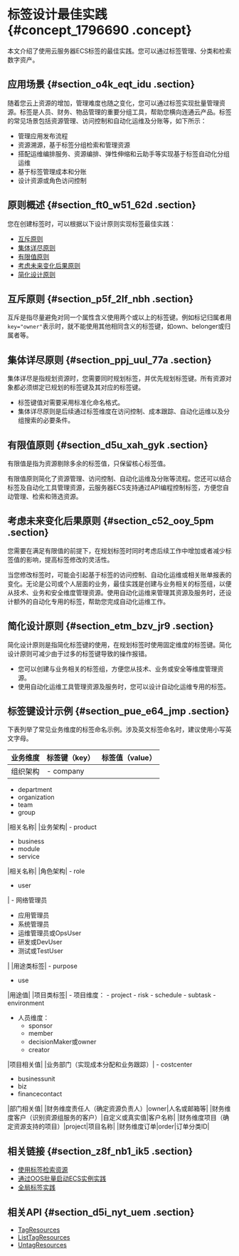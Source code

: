 # 标签设计最佳实践 {#concept_1796690 .concept}

本文介绍了使用云服务器ECS标签的最佳实践。您可以通过标签管理、分类和检索数字资产。

## 应用场景 {#section_o4k_eqt_idu .section}

随着您云上资源的增加，管理难度也随之变化，您可以通过标签实现批量管理资源。标签是人员、财务、物品管理的重要分组工具，帮助您横向连通云产品。标签的常见场景包括资源管理、访问控制和自动化运维及分账等，如下所示：

-   管理应用发布流程
-   资源溯源，基于标签分组检索和管理资源
-   搭配运维编排服务、资源编排、弹性伸缩和云助手等实现基于标签自动化分组运维
-   基于标签管理成本和分账
-   设计资源或角色访问控制

## 原则概述 {#section_ft0_w51_62d .section}

您在创建标签时，可以根据以下设计原则实现标签最佳实践：

-   [互斥原则](#section_p5f_2lf_nbh)
-   [集体详尽原则](#section_ppj_uul_77a)
-   [有限值原则](#section_d5u_xah_gyk)
-   [考虑未来变化后果原则](#section_c52_ooy_5pm)
-   [简化设计原则](#section_etm_bzv_jr9)

## 互斥原则 {#section_p5f_2lf_nbh .section}

互斥是指尽量避免对同一个属性含义使用两个或以上的标签键。例如标记归属者用`key="owner"`表示时，就不能使用其他相同含义的标签键，如own、belonger或归属者等。

## 集体详尽原则 {#section_ppj_uul_77a .section}

集体详尽是指规划资源时，您需要同时规划标签，并优先规划标签键。所有资源对象都必须绑定已规划的标签键及其对应的标签键。

-   标签键值对需要采用标准化命名格式。
-   集体详尽原则是后续通过标签维度在访问控制、成本跟踪、自动化运维以及分组搜索的必要条件。

## 有限值原则 {#section_d5u_xah_gyk .section}

有限值是指为资源剔除多余的标签值，只保留核心标签值。

有限值原则简化了资源管理、访问控制、自动化运维及分账等流程。您还可以结合标签及自动化工具管理资源，云服务器ECS支持通过API编程控制标签，方便您自动管理、检索和筛选资源。

## 考虑未来变化后果原则 {#section_c52_ooy_5pm .section}

您需要在满足有限值的前提下，在规划标签时同时考虑后续工作中增加或者减少标签值的影响，提高标签修改的灵活性。

当您修改标签时，可能会引起基于标签的访问控制、自动化运维或相关账单报表的变化。无论是公司或个人层面的业务，最佳实践是创建与业务相关的标签组，以便从技术、业务和安全维度管理资源。使用自动化运维来管理其资源及服务时，还设计额外的自动化专用的标签，帮助您完成自动化运维工作。

## 简化设计原则 {#section_etm_bzv_jr9 .section}

简化设计原则是指简化标签键的使用，在规划标签时使用固定维度的标签键。简化设计原则可减少由于过多的标签键导致的操作报错。

-   您可以创建与业务相关的标签组，方便您从技术、业务或安全等维度管理资源。
-   使用自动化运维工具管理资源及服务时，您可以设计自动化运维专用的标签。

## 标签键设计示例 {#section_pue_e64_jmp .section}

下表列举了常见业务维度的标签命名示例。涉及英文标签命名时，建议使用小写英文字母。

|业务维度|标签键（key）|标签值（value）|
|----|--------|----------|
|组织架构| -   company
-   department
-   organization
-   team
-   group

 |相关名称|
|业务架构| -   product
-   business
-   module
-   service

 |相关名称|
|角色架构| -   role
-   user

 | -   网络管理员
-   应用管理员
-   系统管理员
-   运维管理员或OpsUser
-   研发或DevUser
-   测试或TestUser

 |
|用途类标签| -   purpose
-   use

 |用途值|
|项目类标签| -   项目维度：
    -   project
    -   risk
    -   schedule
    -   subtask
    -   environment
-   人员维度：
    -   sponsor
    -   member
    -   decisionMaker或owner
    -   creator

 |项目相关值|
|业务部门（实现成本分配和业务跟踪）| -   costcenter
-   businessunit
-   biz
-   financecontact

 |部门相关值|
|财务维度责任人（确定资源负责人）|owner|人名或邮箱等|
|财务维度客户（识别资源组服务的客户）|自定义或真实值|客户名称|
|财务维度项目（确定资源支持的项目）|project|项目名称|
|财务维度订单|order|订单分类ID|

## 相关链接 {#section_z8f_nb1_ik5 .section}

-   [使用标签检索资源](../../../../cn.zh-CN/标签与资源/标签/使用标签检索资源.md#)
-   [通过OOS批量启动ECS实例实践](../../../../cn.zh-CN/运维与监控/运维编排/通过OOS批量启动ECS实例实践.md#)
-   [全局标签实践](../../../../cn.zh-CN/标签与资源/全局标签实践.md#)

## 相关API {#section_d5i_nyt_uem .section}

-   [TagResources](../../../../cn.zh-CN/API参考/标签/TagResources.md#)
-   [ListTagResources](../../../../cn.zh-CN/API参考/标签/ListTagResources.md#)
-   [UntagResources](../../../../cn.zh-CN/API参考/标签/UntagResources.md#)


